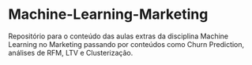 # Machine-Learning-Marketing
Repositório para o conteúdo das aulas extras da disciplina Machine Learning no Marketing passando por conteúdos como Churn Prediction, análises de RFM, LTV e Clusterização.
